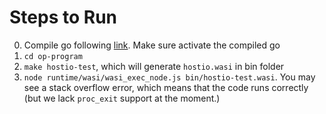 # Steps to Run

0. Compile go following [link](../README.md).  Make sure activate the compiled go
1. `cd op-program`
2. `make hostio-test`, which will generate `hostio.wasi` in bin folder
3. `node runtime/wasi/wasi_exec_node.js bin/hostio-test.wasi`.  You may see a stack overflow error, which means that the code runs correctly (but we lack `proc_exit` support at the moment.) 
